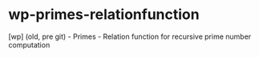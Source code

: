 # wp-primes-relationfunction
[wp] (old, pre git) - Primes - Relation function for recursive prime number computation

